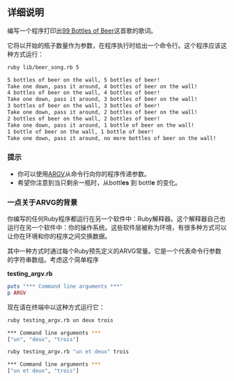 ## 详细说明

编写一个程序打印出[99 Bottles of Beer](https://lyricsplayground.com/alpha/songs/numbers/99bottlesofbeeronthewall.html )这首歌的歌词。

它将以开始的瓶子数量作为参数，在程序执行时给出一个命令行。这个程序应该这种方式运行：

```bash
ruby lib/beer_song.rb 5

5 bottles of beer on the wall, 5 bottles of beer!
Take one down, pass it around, 4 bottles of beer on the wall!
4 bottles of beer on the wall, 4 bottles of beer!
Take one down, pass it around, 3 bottles of beer on the wall!
3 bottles of beer on the wall, 3 bottles of beer!
Take one down, pass it around, 2 bottles of beer on the wall!
2 bottles of beer on the wall, 2 bottles of beer!
Take one down, pass it around, 1 bottle of beer on the wall!
1 bottle of beer on the wall, 1 bottle of beer!
Take one down, pass it around, no more bottles of beer on the wall!
```

### 提示

* 你可以使用[ARGV](http://ruby.about.com/od/rubyfeatures/a/argv.htm)从命令行向你的程序传递参数。
* 希望你注意到当只剩余一瓶时，从bottl<strong>es</strong> 到 bottl<strong>e</strong> 的变化。

### 一点关于ARVG的背景

你编写的任何Ruby程序都运行在另一个软件中：Ruby解释器。这个解释器自己也运行在另一个软件中：你的操作系统。这些软件层被称为环境，有很多种方式可以让你在环境和你的程序之间交换数据。

其中一种方式时通过每个Ruby预先定义的ARVG常量。它是一个代表命令行参数的字符串数组。考虑这个简单程序

**testing_argv.rb**

```ruby
puts "*** Command line arguments ***"
p ARGV
```

现在请在终端中以这种方式运行它：

```bash
ruby testing_argv.rb un deux trois

*** Command line arguments ***
["un", "deux", "trois"]
```

```bash
ruby testing_argv.rb "un et deux" trois

*** Command line arguments ***
["un et deux", "trois"]
```




